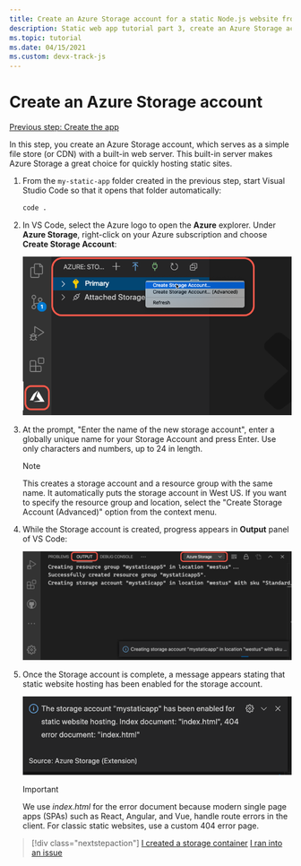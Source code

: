 ```yaml
---
title: Create an Azure Storage account for a static Node.js website from Visual Studio Code
description: Static web app tutorial part 3, create an Azure Storage account
ms.topic: tutorial
ms.date: 04/15/2021
ms.custom: devx-track-js
---
```


# Create an Azure Storage account

[Previous step: Create the app](tutorial-vscode-static-website-node-02.md)

In this step, you create an Azure Storage account, which serves as a simple file store (or CDN) with a built-in web server. This built-in server makes Azure Storage a great choice for quickly hosting static sites.

1. From the `my-static-app` folder created in the previous step, start Visual Studio Code so that it opens that folder automatically:

    ```bash
    code .
    ```

1. In VS Code, select the Azure logo to open the **Azure** explorer. Under **Azure Storage**, right-click on your Azure subscription and choose **Create Storage Account**:

    ![Create Storage Account in VS Code](../../media/static-website/create-storage-account.png)

1. At the prompt, "Enter the name of the new storage account", enter a globally unique name for your Storage Account and press Enter. Use only characters and numbers, up to 24 in length. 

    > [!NOTE]
    > This creates a storage account and a resource group with the same name. It automatically puts the storage account in West US. If you want to specify the resource group and location, select the "Create Storage Account (Advanced)" option from the context menu.

1. While the Storage account is created, progress appears in **Output** panel of VS Code:

    ![VS Code output Window ](../../media/static-website/output-storage.png)

1. Once the Storage account is complete, a message appears stating that static website hosting has been enabled for the storage account.

    ![Create Storage Account](../../media/static-website/static-website-enabled-notification.png)

    > [!IMPORTANT]
    > We use *index.html* for the error document because modern single page apps (SPAs) such as React, Angular, and Vue, handle route errors in the client. For classic static websites, use a custom 404 error page.

> [!div class="nextstepaction"]
> [I created a storage container](tutorial-vscode-static-website-node-04.md) [I ran into an issue](https://www.research.net/r/PWZWZ52?tutorial=node-deployment-staticwebsite&step=create-storage)
